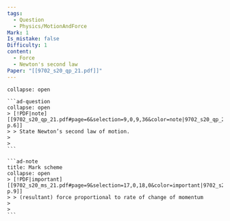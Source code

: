 ```yaml
---
tags:
  - Question
  - Physics/MotionAndForce
Mark: 1
Is_mistake: false
Difficulty: 1
content:
  - Force
  - Newton's second law
Paper: "[[9702_s20_qp_21.pdf]]"
---
```

````ad-example
collapse: open

```ad-question
collapse: open
> [!PDF|note] [[9702_s20_qp_21.pdf#page=6&selection=9,0,9,36&color=note|9702_s20_qp_21, p.6]]
> > State Newton’s second law of motion.
> 
> 
```

```ad-note
title: Mark scheme
collapse: open
> [!PDF|important] [[9702_s20_ms_21.pdf#page=9&selection=17,0,18,0&color=important|9702_s20_ms_21, p.9]]
> > (resultant) force proportional to rate of change of momentum
> 
> 
```

````

